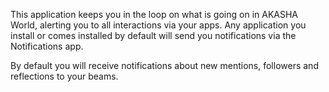 This application keeps you in the loop on what is going on in AKASHA World, alerting you to all interactions via your apps. Any application you install or comes installed by default will send you notifications via the Notifications app. 

By default you will receive notifications about new mentions, followers and reflections to your beams.